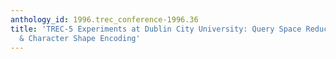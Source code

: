 ```yaml
---
anthology_id: 1996.trec_conference-1996.36
title: 'TREC-5 Experiments at Dublin City University: Query Space Reduction, Spanish
  & Character Shape Encoding'
---
```

